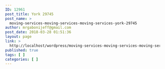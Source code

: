 ```yaml
---
ID: 12961
post_title: York 29745
post_name: >
  moving-services-moving-services-moving-services-york-29745
author: mrgabonijeff@gmail.com
post_date: 2018-03-28 01:51:36
layout: page
link: >
  http://localhost/wordpress/moving-services-moving-services-moving-services-york-29745/
published: true
tags: [ ]
categories: [ ]
---
```

